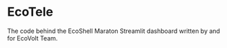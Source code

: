 # EcoTele
The code behind the EcoShell Maraton Streamlit dashboard written by and for EcoVolt Team. 
